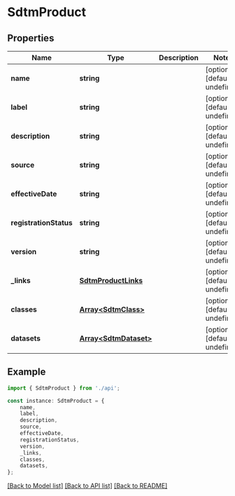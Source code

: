 # SdtmProduct


## Properties

Name | Type | Description | Notes
------------ | ------------- | ------------- | -------------
**name** | **string** |  | [optional] [default to undefined]
**label** | **string** |  | [optional] [default to undefined]
**description** | **string** |  | [optional] [default to undefined]
**source** | **string** |  | [optional] [default to undefined]
**effectiveDate** | **string** |  | [optional] [default to undefined]
**registrationStatus** | **string** |  | [optional] [default to undefined]
**version** | **string** |  | [optional] [default to undefined]
**_links** | [**SdtmProductLinks**](SdtmProductLinks.md) |  | [optional] [default to undefined]
**classes** | [**Array&lt;SdtmClass&gt;**](SdtmClass.md) |  | [optional] [default to undefined]
**datasets** | [**Array&lt;SdtmDataset&gt;**](SdtmDataset.md) |  | [optional] [default to undefined]

## Example

```typescript
import { SdtmProduct } from './api';

const instance: SdtmProduct = {
    name,
    label,
    description,
    source,
    effectiveDate,
    registrationStatus,
    version,
    _links,
    classes,
    datasets,
};
```

[[Back to Model list]](../README.md#documentation-for-models) [[Back to API list]](../README.md#documentation-for-api-endpoints) [[Back to README]](../README.md)
